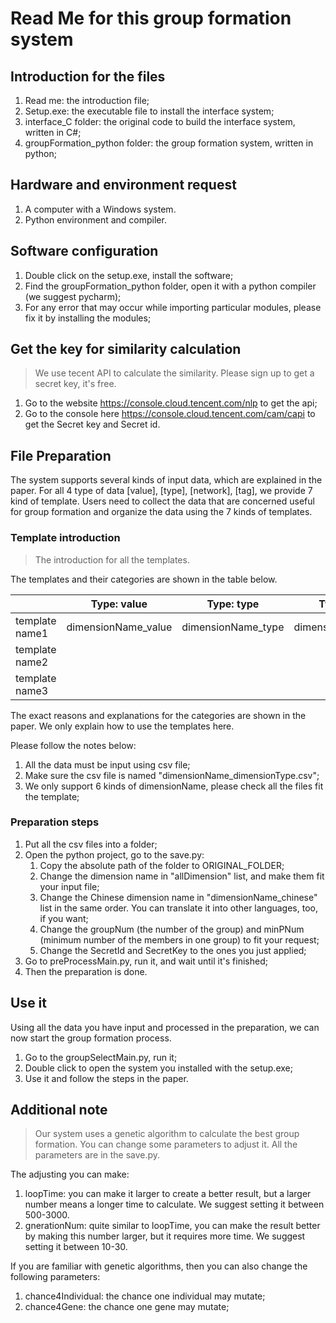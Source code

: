 # Read Me for this group formation system

## Introduction for the files

1. Read me: the introduction file;
1. Setup.exe: the executable file to install the interface system;
1. interface_C folder: the original code to build the interface system, written in C#;
1. groupFormation_python folder: the group formation system, written in python;

## Hardware and environment request

1. A computer with a Windows system.
2. Python environment and compiler.

## Software configuration

1. Double click on the setup.exe, install the software;
2. Find the groupFormation_python folder, open it with a python compiler (we suggest pycharm);
3. For any error that may occur while importing particular modules, please fix it by installing the modules;

## Get the key for similarity calculation

> We use tecent API to calculate the similarity. Please sign up to get a secret key, it's free.

1. Go to the website https://console.cloud.tencent.com/nlp to get the api;
2. Go to the console here https://console.cloud.tencent.com/cam/capi to get the Secret key and Secret id.

## File Preparation

The system supports several kinds of input data, which are explained in the paper. For all 4 type of data [value], [type], [network], [tag], we provide 7 kind of template. Users need to collect the data that are concerned useful for group formation and organize the data using the 7 kinds of templates.

### Template introduction

> The introduction for all the templates.

The templates and their categories are shown in the table below. 

|                | Type: value         | Type: type         | Type: network         | Type: tag                 | Others        |
| -------------- | ------------------- | ------------------ | --------------------- | ------------------------- | ------------- |
| template name1 | dimensionName_value | dimensionName_type | dimensionName_network | dimensionName_tag_similar | classNameList |
| template name2 |                     |                    |                       | dimensionName_tag_weight  |               |
| template name3 |                     |                    |                       | dimensionName_tag_mix     |               |

The exact reasons and explanations for the categories are shown in the paper. We only explain how to use the templates here.

Please follow the notes below:

1. All the data must be input using csv file;
2. Make sure the csv file is named "dimensionName_dimensionType.csv";
3. We only support 6 kinds of dimensionName, please check all the files fit the template;

### Preparation steps

1. Put all the csv files into a folder;
2. Open the python project, go to the save.py:
   1. Copy the absolute path of the folder to ORIGINAL_FOLDER;
   2. Change the dimension name in "allDimension" list, and make them fit your input file;
   3. Change the Chinese dimension name in "dimensionName_chinese" list in the same order. You can translate it into other languages, too, if you want;
   4. Change the groupNum (the number of the group) and minPNum (minimum number of the members in one group) to fit your request;
   5. Change the SecretId and SecretKey to the ones you just applied;
3. Go to preProcessMain.py, run it, and wait until it's finished;
4. Then the preparation is done.

## Use it

Using all the data you have input and processed in the preparation, we can now start the group formation process.

1. Go to the groupSelectMain.py, run it;
2. Double click to open the system you installed with the setup.exe;
3. Use it and follow the steps in the paper.

## Additional note

> Our system uses a genetic algorithm to calculate the best group formation. You can change some parameters to adjust it. All the parameters are in the save.py.

The adjusting you can make:

1. loopTime: you can make it larger to create a better result, but a larger number means a longer time to calculate. We suggest setting it between 500-3000.
2. gnerationNum: quite similar to loopTime, you can make the result better by making this number larger, but it requires more time. We suggest setting it between 10-30.

If you are familiar with genetic algorithms, then you can also change the following parameters:

1. chance4Individual: the chance one individual may mutate;
2. chance4Gene: the chance one gene may mutate;

